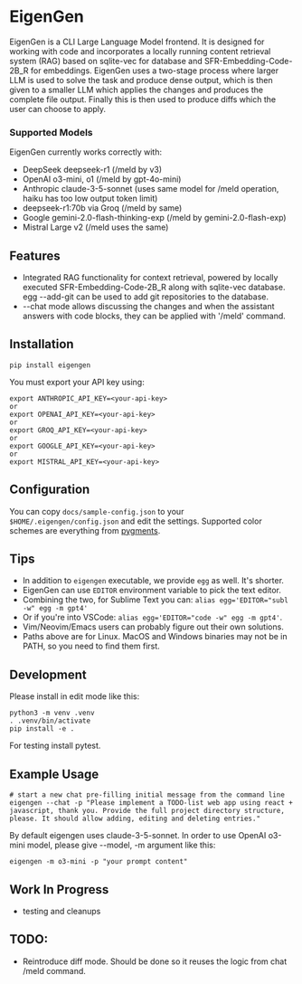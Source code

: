 EigenGen
========

EigenGen is a CLI Large Language Model frontend. It is designed for working with code and incorporates
a locally running content retrieval system (RAG) based on sqlite-vec for database and
SFR-Embedding-Code-2B_R for embeddings. EigenGen uses a two-stage process where larger LLM
is used to solve the task and produce dense output, which is then given to a smaller LLM which
applies the changes and produces the complete file output. Finally this is then used to produce
diffs which the user can choose to apply.

### Supported Models
EigenGen currently works correctly with:
  - DeepSeek deepseek-r1 (/meld by v3)
  - OpenAI o3-mini, o1 (/meld by gpt-4o-mini)
  - Anthropic claude-3-5-sonnet (uses same model for /meld operation, haiku has too low output token limit)
  - deepseek-r1:70b via Groq (/meld by same)
  - Google gemini-2.0-flash-thinking-exp (/meld by gemini-2.0-flash-exp)
  - Mistral Large v2 (/meld uses the same)

## Features

  - Integrated RAG functionality for context retrieval, powered by locally executed SFR-Embedding-Code-2B_R
    along with sqlite-vec database. egg --add-git can be used to add git repositories to the database.
  - --chat mode allows discussing the changes and when the assistant answers with code blocks,
    they can be applied with '/meld' command.



## Installation
```
pip install eigengen
```

You must export your API key using:
```
export ANTHROPIC_API_KEY=<your-api-key>
or
export OPENAI_API_KEY=<your-api-key>
or
export GROQ_API_KEY=<your-api-key>
or
export GOOGLE_API_KEY=<your-api-key>
or
export MISTRAL_API_KEY=<your-api-key>
```

## Configuration

You can copy `docs/sample-config.json` to your `$HOME/.eigengen/config.json` and edit the settings.
Supported color schemes are everything from [pygments](https://pygments.org/styles/).

## Tips

  - In addition to `eigengen` executable, we provide `egg` as well. It's shorter.
  - EigenGen can use `EDITOR` environment variable to pick the text editor.
  - Combining the two, for Sublime Text you can: `alias egg='EDITOR="subl -w" egg -m gpt4'`
  - Or if you're into VSCode: `alias egg='EDITOR="code -w" egg -m gpt4'`.
  - Vim/Neovim/Emacs users can probably figure out their own solutions.
  - Paths above are for Linux. MacOS and Windows binaries may not be in PATH, so you need to find them first.

## Development

Please install in edit mode like this:
```
python3 -m venv .venv
. .venv/bin/activate
pip install -e .
```

For testing install pytest.


## Example Usage

```
# start a new chat pre-filling initial message from the command line
eigengen --chat -p "Please implement a TODO-list web app using react + javascript, thank you. Provide the full project directory structure, please. It should allow adding, editing and deleting entries."
```

By default eigengen uses claude-3-5-sonnet. In order to use OpenAI o3-mini model, please give --model, -m argument
like this:
```
eigengen -m o3-mini -p "your prompt content"
```

## Work In Progress
  - testing and cleanups

## TODO:
  - Reintroduce diff mode. Should be done so it reuses the logic from chat /meld command.
